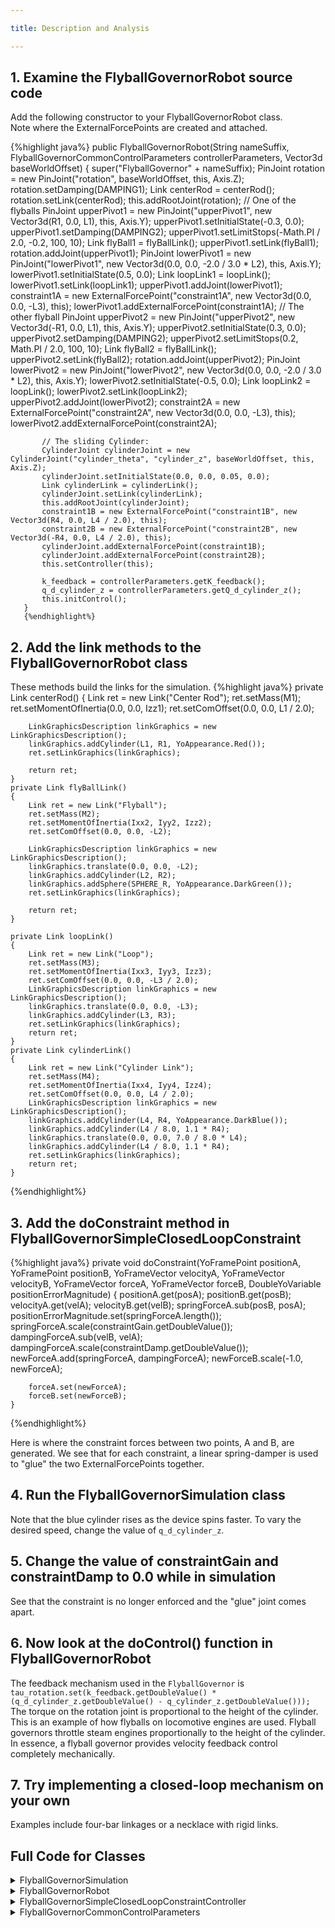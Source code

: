 ```yaml
---

title: Description and Analysis

---
```


## 1. Examine the FlyballGovernorRobot source code
   Add the following constructor to your FlyballGovernorRobot class.  
   Note where the ExternalForcePoints are created and attached.  
   
   {%highlight java%}
   public FlyballGovernorRobot(String nameSuffix, FlyballGovernorCommonControlParameters controllerParameters, Vector3d baseWorldOffset)
       {
           super("FlyballGovernor" + nameSuffix);
           PinJoint rotation = new PinJoint("rotation", baseWorldOffset, this, Axis.Z);
           rotation.setDamping(DAMPING1);
           Link centerRod = centerRod();
           rotation.setLink(centerRod);
           this.addRootJoint(rotation);
           // One of the flyballs
           PinJoint upperPivot1 = new PinJoint("upperPivot1", new Vector3d(R1, 0.0, L1), this, Axis.Y);
           upperPivot1.setInitialState(-0.3, 0.0);
           upperPivot1.setDamping(DAMPING2);
           upperPivot1.setLimitStops(-Math.PI / 2.0, -0.2, 100, 10);
           Link flyBall1 = flyBallLink();
           upperPivot1.setLink(flyBall1);
           rotation.addJoint(upperPivot1);
           PinJoint lowerPivot1 = new PinJoint("lowerPivot1", new Vector3d(0.0, 0.0, -2.0 / 3.0 * L2), this, Axis.Y);
           lowerPivot1.setInitialState(0.5, 0.0);
           Link loopLink1 = loopLink();
           lowerPivot1.setLink(loopLink1);
           upperPivot1.addJoint(lowerPivot1);
           constraint1A = new ExternalForcePoint("constraint1A", new Vector3d(0.0, 0.0, -L3), this);
           lowerPivot1.addExternalForcePoint(constraint1A);
           // The other flyball
           PinJoint upperPivot2 = new PinJoint("upperPivot2", new Vector3d(-R1, 0.0, L1), this, Axis.Y);
           upperPivot2.setInitialState(0.3, 0.0);
           upperPivot2.setDamping(DAMPING2);
           upperPivot2.setLimitStops(0.2, Math.PI / 2.0, 100, 10);
           Link flyBall2 = flyBallLink();
           upperPivot2.setLink(flyBall2);
           rotation.addJoint(upperPivot2);
           PinJoint lowerPivot2 = new PinJoint("lowerPivot2", new Vector3d(0.0, 0.0, -2.0 / 3.0 * L2), this, Axis.Y);
           lowerPivot2.setInitialState(-0.5, 0.0);
           Link loopLink2 = loopLink();
           lowerPivot2.setLink(loopLink2);
           upperPivot2.addJoint(lowerPivot2);
           constraint2A = new ExternalForcePoint("constraint2A", new Vector3d(0.0, 0.0, -L3), this);
           lowerPivot2.addExternalForcePoint(constraint2A);
   
           // The sliding Cylinder:
           CylinderJoint cylinderJoint = new CylinderJoint("cylinder_theta", "cylinder_z", baseWorldOffset, this, Axis.Z);
           cylinderJoint.setInitialState(0.0, 0.0, 0.05, 0.0);
           Link cylinderLink = cylinderLink();
           cylinderJoint.setLink(cylinderLink);
           this.addRootJoint(cylinderJoint);
           constraint1B = new ExternalForcePoint("constraint1B", new Vector3d(R4, 0.0, L4 / 2.0), this);
           constraint2B = new ExternalForcePoint("constraint2B", new Vector3d(-R4, 0.0, L4 / 2.0), this);
           cylinderJoint.addExternalForcePoint(constraint1B);
           cylinderJoint.addExternalForcePoint(constraint2B);
           this.setController(this);
   
           k_feedback = controllerParameters.getK_feedback();
           q_d_cylinder_z = controllerParameters.getQ_d_cylinder_z();
           this.initControl();
       }
       {%endhighlight%}
   
## 2. Add the link methods to the FlyballGovernorRobot class
   These methods build the links for the simulation.
{%highlight java%}
private Link centerRod()
    {
        Link ret = new Link("Center Rod");
        ret.setMass(M1);
        ret.setMomentOfInertia(0.0, 0.0, Izz1);
        ret.setComOffset(0.0, 0.0, L1 / 2.0);

        LinkGraphicsDescription linkGraphics = new LinkGraphicsDescription();
        linkGraphics.addCylinder(L1, R1, YoAppearance.Red());
        ret.setLinkGraphics(linkGraphics);

        return ret;
    }
    private Link flyBallLink()
    {
        Link ret = new Link("Flyball");
        ret.setMass(M2);
        ret.setMomentOfInertia(Ixx2, Iyy2, Izz2);
        ret.setComOffset(0.0, 0.0, -L2);

        LinkGraphicsDescription linkGraphics = new LinkGraphicsDescription();
        linkGraphics.translate(0.0, 0.0, -L2);
        linkGraphics.addCylinder(L2, R2);
        linkGraphics.addSphere(SPHERE_R, YoAppearance.DarkGreen());
        ret.setLinkGraphics(linkGraphics);

        return ret;
    }

    private Link loopLink()
    {
        Link ret = new Link("Loop");
        ret.setMass(M3);
        ret.setMomentOfInertia(Ixx3, Iyy3, Izz3);
        ret.setComOffset(0.0, 0.0, -L3 / 2.0);
        LinkGraphicsDescription linkGraphics = new LinkGraphicsDescription();
        linkGraphics.translate(0.0, 0.0, -L3);
        linkGraphics.addCylinder(L3, R3);
        ret.setLinkGraphics(linkGraphics);
        return ret;
    }
    private Link cylinderLink()
    {
        Link ret = new Link("Cylinder Link");
        ret.setMass(M4);
        ret.setMomentOfInertia(Ixx4, Iyy4, Izz4);
        ret.setComOffset(0.0, 0.0, L4 / 2.0);
        LinkGraphicsDescription linkGraphics = new LinkGraphicsDescription();
        linkGraphics.addCylinder(L4, R4, YoAppearance.DarkBlue());
        linkGraphics.addCylinder(L4 / 8.0, 1.1 * R4);
        linkGraphics.translate(0.0, 0.0, 7.0 / 8.0 * L4);
        linkGraphics.addCylinder(L4 / 8.0, 1.1 * R4);
        ret.setLinkGraphics(linkGraphics);
        return ret;
    }
{%endhighlight%}


## 3. Add the doConstraint method in FlyballGovernorSimpleClosedLoopConstraint

   

{%highlight java%}
    private void doConstraint(YoFramePoint positionA, YoFramePoint positionB, YoFrameVector velocityA, YoFrameVector velocityB,
                              YoFrameVector forceA, YoFrameVector forceB, DoubleYoVariable positionErrorMagnitude)
    {
        positionA.get(posA);
        positionB.get(posB);
        velocityA.get(velA);
        velocityB.get(velB);
        springForceA.sub(posB, posA);
        positionErrorMagnitude.set(springForceA.length());
        springForceA.scale(constraintGain.getDoubleValue());
        dampingForceA.sub(velB, velA);
        dampingForceA.scale(constraintDamp.getDoubleValue());
        newForceA.add(springForceA, dampingForceA);
        newForceB.scale(-1.0, newForceA);

        forceA.set(newForceA);
        forceB.set(newForceB);
    }
{%endhighlight%}

   Here is where the constraint forces between two points, A and B, are generated. We see that for each constraint, a linear spring-damper is used to "glue" the two ExternalForcePoints together.

## 4. Run the FlyballGovernorSimulation class
   Note that the blue cylinder rises as the device spins faster. To vary the desired speed, change the value of `q_d_cylinder_z`.

## 5. Change the value of constraintGain and constraintDamp to 0.0 while in simulation
   See that the constraint is no longer enforced and the "glue" joint comes apart.
  
## 6. Now look at the doControl() function in FlyballGovernorRobot
   The feedback mechanism used in the `FlyballGovernor` is `tau_rotation.set(k_feedback.getDoubleValue() * (q_d_cylinder_z.getDoubleValue() - q_cylinder_z.getDoubleValue()));` 
   The torque on the rotation joint is proportional to the height of the cylinder. This is an example of how flyballs on locomotive engines are used. Flyball governors throttle steam engines proportionally to the height of the cylinder. In essence, a flyball governor provides velocity feedback control completely mechanically.

## 7. Try implementing a closed-loop mechanism on your own
   Examples include four-bar linkages or a necklace with rigid links.
   
## Full Code for Classes
<details>
<summary>FlyballGovernorSimulation</summary>
{%highlight java%}
package us.ihmc.exampleSimulations.flyballGovernor;

import javax.vecmath.Vector3d;
import us.ihmc.simulationconstructionset.Robot;
import us.ihmc.simulationconstructionset.SimulationConstructionSet;
import us.ihmc.robotics.dataStructures.YoVariableHolder;

public class FlyballGovernorSimulation
{
    private SimulationConstructionSet sim;
    public FlyballGovernorSimulation()
    {
        FlyballGovernorCommonControlParameters controllerParameters = new FlyballGovernorCommonControlParameters();

        FlyballGovernorRobot flyballGovernor1 = new FlyballGovernorRobot("UsualConstraint", controllerParameters, new Vector3d());
        flyballGovernor1.setController(new FlyballGovernorSimpleClosedLoopConstraintController(flyballGovernor1));
        sim = new SimulationConstructionSet(flyballGovernor1);
        sim.addYoVariableRegistry(controllerParameters.getYoVariableRegistry());
        sim.setCameraPosition(-0.0, 2.7265, 0.2599);
        sim.setCameraFix(0.0132, -0.0245, 0.113);
        sim.setupEntryBox("q_d_cylinder_z");
        sim.setupEntryBox("k_feedback");
        sim.setupGraph("qd_rotation");
        sim.setupGraph(new String[] {"q_d_cylinder_z", "q_cylinder_z"});
        sim.setupGraph("tau_rotation");
        sim.setDT(0.002, 10);
        Thread myThread = new Thread(sim);
        myThread.start();
    }
    public static void main(String[] args)
    {
        new FlyballGovernorSimulation();
    }
}
{%endhighlight%}
</details>

<details>
<summary>FlyballGovernorRobot</summary>
{%highlight java%}
package us.ihmc.exampleSimulations.flyballGovernor;

import javax.vecmath.Vector3d;
import us.ihmc.robotics.robotDescription.LinkGraphicsDescription;
import us.ihmc.graphicsDescription.appearance.YoAppearance;
import us.ihmc.robotics.Axis;
import us.ihmc.simulationconstructionset.CylinderJoint;
import us.ihmc.robotics.dataStructures.variable.DoubleYoVariable;
import us.ihmc.simulationconstructionset.ExternalForcePoint;
import us.ihmc.simulationconstructionset.Link;
import us.ihmc.simulationconstructionset.PinJoint;
import us.ihmc.simulationconstructionset.Robot;
import us.ihmc.robotics.dataStructures.registry.YoVariableRegistry;
import us.ihmc.robotics.robotController.RobotController;

@SuppressWarnings("unused")
public class FlyballGovernorRobot extends Robot implements RobotController
{
    private static final long serialVersionUID = -2657468625455223170L;
    private static final double L1 = 0.30, R1 = 0.01, M1 = 0.1, DAMPING1 = 0.0004;
    private static final double L2 = 0.2, R2 = 0.005, M2 = 0.5, SPHERE_R = 0.03, DAMPING2 = 0.5;
    private static final double L3 = 0.1, R3 = 0.005, M3 = 0.1;
    private static final double L4 = 0.06, R4 = 0.03, M4 = 0.2;
    private static final double Ixx1 = 0.5 * M1 * L1 * L1, Iyy1 = 0.5 * M1 * L1 * L1, Izz1 = 0.5 * M1 * R1 * R1;
    private static final double Ixx2 = 0.5 * M2 * SPHERE_R * SPHERE_R, Iyy2 = 0.5 * M2 * SPHERE_R * SPHERE_R, Izz2 = 0.5 * M2 * SPHERE_R * SPHERE_R;
    private static final double Ixx3 = 0.5 * M3 * L3 * L3, Iyy3 = 0.5 * M3 * L3 * L3, Izz3 = 0.5 * M3 * R3 * R3;
    private static final double Ixx4 = 0.5 * M4 * L4 * L4, Iyy4 = 0.5 * M4 * L4 * L4, Izz4 = 0.5 * M4 * R4 * R4;

    private final ExternalForcePoint constraint1A, constraint1B, constraint2A, constraint2B;
    public FlyballGovernorRobot(String nameSuffix, FlyballGovernorCommonControlParameters controllerParameters, Vector3d baseWorldOffset)
    {
        super("FlyballGovernor" + nameSuffix);
        PinJoint rotation = new PinJoint("rotation", baseWorldOffset, this, Axis.Z);
        rotation.setDamping(DAMPING1);
        Link centerRod = centerRod();
        rotation.setLink(centerRod);
        this.addRootJoint(rotation);
        // One of the flyballs
        PinJoint upperPivot1 = new PinJoint("upperPivot1", new Vector3d(R1, 0.0, L1), this, Axis.Y);
        upperPivot1.setInitialState(-0.3, 0.0);
        upperPivot1.setDamping(DAMPING2);
        upperPivot1.setLimitStops(-Math.PI / 2.0, -0.2, 100, 10);
        Link flyBall1 = flyBallLink();
        upperPivot1.setLink(flyBall1);
        rotation.addJoint(upperPivot1);
        PinJoint lowerPivot1 = new PinJoint("lowerPivot1", new Vector3d(0.0, 0.0, -2.0 / 3.0 * L2), this, Axis.Y);
        lowerPivot1.setInitialState(0.5, 0.0);
        Link loopLink1 = loopLink();
        lowerPivot1.setLink(loopLink1);
        upperPivot1.addJoint(lowerPivot1);
        constraint1A = new ExternalForcePoint("constraint1A", new Vector3d(0.0, 0.0, -L3), this);
        lowerPivot1.addExternalForcePoint(constraint1A);
        // The other flyball
        PinJoint upperPivot2 = new PinJoint("upperPivot2", new Vector3d(-R1, 0.0, L1), this, Axis.Y);
        upperPivot2.setInitialState(0.3, 0.0);
        upperPivot2.setDamping(DAMPING2);
        upperPivot2.setLimitStops(0.2, Math.PI / 2.0, 100, 10);
        Link flyBall2 = flyBallLink();
        upperPivot2.setLink(flyBall2);
        rotation.addJoint(upperPivot2);
        PinJoint lowerPivot2 = new PinJoint("lowerPivot2", new Vector3d(0.0, 0.0, -2.0 / 3.0 * L2), this, Axis.Y);
        lowerPivot2.setInitialState(-0.5, 0.0);
        Link loopLink2 = loopLink();
        lowerPivot2.setLink(loopLink2);
        upperPivot2.addJoint(lowerPivot2);
        constraint2A = new ExternalForcePoint("constraint2A", new Vector3d(0.0, 0.0, -L3), this);
        lowerPivot2.addExternalForcePoint(constraint2A);

        // The sliding Cylinder:
        CylinderJoint cylinderJoint = new CylinderJoint("cylinder_theta", "cylinder_z", baseWorldOffset, this, Axis.Z);
        cylinderJoint.setInitialState(0.0, 0.0, 0.05, 0.0);
        Link cylinderLink = cylinderLink();
        cylinderJoint.setLink(cylinderLink);
        this.addRootJoint(cylinderJoint);
        constraint1B = new ExternalForcePoint("constraint1B", new Vector3d(R4, 0.0, L4 / 2.0), this);
        constraint2B = new ExternalForcePoint("constraint2B", new Vector3d(-R4, 0.0, L4 / 2.0), this);
        cylinderJoint.addExternalForcePoint(constraint1B);
        cylinderJoint.addExternalForcePoint(constraint2B);
        this.setController(this);

        k_feedback = controllerParameters.getK_feedback();
        q_d_cylinder_z = controllerParameters.getQ_d_cylinder_z();
        this.initControl();
    }
    public ExternalForcePoint getConstraint1A()
    {
        return constraint1A;
    }
    public ExternalForcePoint getConstraint1B()
    {
        return constraint1B;
    }
    public ExternalForcePoint getConstraint2A()
    {
        return constraint2A;
    }
    public ExternalForcePoint getConstraint2B()
    {
        return constraint2B;
    }
    private Link centerRod()
    {
        Link ret = new Link("Center Rod");
        ret.setMass(M1);
        ret.setMomentOfInertia(0.0, 0.0, Izz1);
        ret.setComOffset(0.0, 0.0, L1 / 2.0);

        LinkGraphicsDescription linkGraphics = new LinkGraphicsDescription();
        linkGraphics.addCylinder(L1, R1, YoAppearance.Red());
        ret.setLinkGraphics(linkGraphics);

        return ret;
    }
    private Link flyBallLink()
    {
        Link ret = new Link("Flyball");
        ret.setMass(M2);
        ret.setMomentOfInertia(Ixx2, Iyy2, Izz2);
        ret.setComOffset(0.0, 0.0, -L2);

        LinkGraphicsDescription linkGraphics = new LinkGraphicsDescription();
        linkGraphics.translate(0.0, 0.0, -L2);
        linkGraphics.addCylinder(L2, R2);
        linkGraphics.addSphere(SPHERE_R, YoAppearance.DarkGreen());
        ret.setLinkGraphics(linkGraphics);

        return ret;
    }

    private Link loopLink()
    {
        Link ret = new Link("Loop");
        ret.setMass(M3);
        ret.setMomentOfInertia(Ixx3, Iyy3, Izz3);
        ret.setComOffset(0.0, 0.0, -L3 / 2.0);
        LinkGraphicsDescription linkGraphics = new LinkGraphicsDescription();
        linkGraphics.translate(0.0, 0.0, -L3);
        linkGraphics.addCylinder(L3, R3);
        ret.setLinkGraphics(linkGraphics);
        return ret;
    }
    private Link cylinderLink()
    {
        Link ret = new Link("Cylinder Link");
        ret.setMass(M4);
        ret.setMomentOfInertia(Ixx4, Iyy4, Izz4);
        ret.setComOffset(0.0, 0.0, L4 / 2.0);
        LinkGraphicsDescription linkGraphics = new LinkGraphicsDescription();
        linkGraphics.addCylinder(L4, R4, YoAppearance.DarkBlue());
        linkGraphics.addCylinder(L4 / 8.0, 1.1 * R4);
        linkGraphics.translate(0.0, 0.0, 7.0 / 8.0 * L4);
        linkGraphics.addCylinder(L4 / 8.0, 1.1 * R4);
        ret.setLinkGraphics(linkGraphics);
        return ret;
    }
    private DoubleYoVariable tau_rotation, q_cylinder_z, qd_cylinder_z;
    private final YoVariableRegistry registry = new YoVariableRegistry("FlyballGovernorController");

    private final DoubleYoVariable k_feedback, q_d_cylinder_z;
    public DoubleYoVariable[] getControlVars()
    {
        return new DoubleYoVariable[] {k_feedback, q_d_cylinder_z};
    }
    public void initControl()
    {
        tau_rotation = (DoubleYoVariable)this.getVariable("tau_rotation");
        q_cylinder_z = (DoubleYoVariable)this.getVariable("q_cylinder_z");
        qd_cylinder_z = (DoubleYoVariable)this.getVariable("qd_cylinder_z");
    }
    public void doControl()
    {
        tau_rotation.set(k_feedback.getDoubleValue() * (q_d_cylinder_z.getDoubleValue() - q_cylinder_z.getDoubleValue()));
    }
    public YoVariableRegistry getYoVariableRegistry()
    {
        return registry;
    }

    public void initialize()
    {
    }
    public String getDescription()
    {
        return getName();
    }

}
{%endhighlight%}
</details>

<details>
<summary>FlyballGovernorSimpleClosedLoopConstraintController</summary>
{%highlight java%}
package us.ihmc.exampleSimulations.flyballGovernor;

import javax.vecmath.Point3d;
import javax.vecmath.Vector3d;
import us.ihmc.robotics.referenceFrames.ReferenceFrame;
import us.ihmc.robotics.dataStructures.variable.DoubleYoVariable;
import us.ihmc.simulationconstructionset.ExternalForcePoint;
import us.ihmc.robotics.dataStructures.registry.YoVariableRegistry;
import us.ihmc.robotics.robotController.RobotController;
import us.ihmc.robotics.math.frames.YoFramePoint;
import us.ihmc.robotics.math.frames.YoFrameVector;

public class FlyballGovernorSimpleClosedLoopConstraintController implements RobotController
{
    private final YoFramePoint position1A, position1B, position2A, position2B;
    private final YoFrameVector velocity1A, velocity1B, velocity2A, velocity2B;
    private final YoFrameVector force1A, force1B, force2A, force2B;
    private final ReferenceFrame worldFrame = ReferenceFrame.getWorldFrame();
    private final YoVariableRegistry registry = new YoVariableRegistry(getClass().getSimpleName());
    private final DoubleYoVariable constraintGain = new DoubleYoVariable("constraintGain", registry);
    private final DoubleYoVariable constraintDamp = new DoubleYoVariable("constraintDamp", registry);
    private final DoubleYoVariable positionErrorMagnitude1 = new DoubleYoVariable("positionErrorMagnitude1", registry);
    private final DoubleYoVariable positionErrorMagnitude2 = new DoubleYoVariable("positionErrorMagnitude2", registry);

    // Temp variables:
    private Point3d posA = new Point3d();
    private Point3d posB = new Point3d();
    private Vector3d velA = new Vector3d();
    private Vector3d velB = new Vector3d();
    private Vector3d springForceA = new Vector3d();
    private Vector3d dampingForceA = new Vector3d();
    private Vector3d newForceA = new Vector3d();
    private Vector3d newForceB = new Vector3d();
    public FlyballGovernorSimpleClosedLoopConstraintController(FlyballGovernorRobot robot)
    {
        ExternalForcePoint constraint1A = robot.getConstraint1A();
        ExternalForcePoint constraint1B = robot.getConstraint1B();
        ExternalForcePoint constraint2A = robot.getConstraint2A();
        ExternalForcePoint constraint2B = robot.getConstraint2B();
        position1A = constraint1A.getYoPosition();
        position1B = constraint1B.getYoPosition();
        position2A = constraint2A.getYoPosition();
        position2B = constraint2B.getYoPosition();
        velocity1A = constraint1A.getYoVelocity();
        velocity1B = constraint1B.getYoVelocity();
        velocity2A = constraint2A.getYoVelocity();
        velocity2B = constraint2B.getYoVelocity();
        force1A = constraint1A.getYoForce();
        force1B = constraint1B.getYoForce();
        force2A = constraint2A.getYoForce();
        force2B = constraint2B.getYoForce();

        initialize();
    }
    public void initialize()
    {
        constraintGain.set(10000.0);
        constraintDamp.set(15.0);
    }
    public void doControl()
    {
        doConstraint(position1A, position1B, velocity1A, velocity1B, force1A, force1B, positionErrorMagnitude1);
        doConstraint(position2A, position2B, velocity2A, velocity2B, force2A, force2B, positionErrorMagnitude2);
    }
    private void doConstraint(YoFramePoint positionA, YoFramePoint positionB, YoFrameVector velocityA, YoFrameVector velocityB,
                              YoFrameVector forceA, YoFrameVector forceB, DoubleYoVariable positionErrorMagnitude)
    {
        positionA.get(posA);
        positionB.get(posB);
        velocityA.get(velA);
        velocityB.get(velB);
        springForceA.sub(posB, posA);
        positionErrorMagnitude.set(springForceA.length());
        springForceA.scale(constraintGain.getDoubleValue());
        dampingForceA.sub(velB, velA);
        dampingForceA.scale(constraintDamp.getDoubleValue());
        newForceA.add(springForceA, dampingForceA);
        newForceB.scale(-1.0, newForceA);

        forceA.set(newForceA);
        forceB.set(newForceB);
    }
    public YoVariableRegistry getYoVariableRegistry()
    {
        return registry;
    }
    public String getDescription()
    {
        return getName();
    }
    public String getName()
    {
        return registry.getName();
    }
}
{%endhighlight%}
</details>

<details>
<summary>FlyballGovernorCommonControlParameters</summary>
{%highlight java%}
package us.ihmc.exampleSimulations.flyballGovernor;
import us.ihmc.robotics.dataStructures.variable.DoubleYoVariable;
import us.ihmc.robotics.dataStructures.registry.YoVariableRegistry;

public class FlyballGovernorCommonControlParameters
{
    private final YoVariableRegistry registry = new YoVariableRegistry(getClass().getSimpleName());
    private final DoubleYoVariable k_feedback = new DoubleYoVariable("k_feedback", registry);
    private final DoubleYoVariable q_d_cylinder_z = new DoubleYoVariable("q_d_cylinder_z", registry);

    public FlyballGovernorCommonControlParameters()
    {
        initialize();
    }

    public void initialize()
    {
        k_feedback.set(0.2);
        q_d_cylinder_z.set(0.1);
    }
    public DoubleYoVariable getK_feedback()
    {
        return k_feedback;
    }
    public DoubleYoVariable getQ_d_cylinder_z()
    {
        return q_d_cylinder_z;
    }
    public YoVariableRegistry getYoVariableRegistry()
    {
        return registry;
    }
}
{%endhighlight%}
</details>